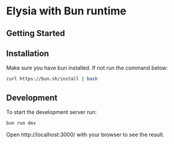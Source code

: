 # Elysia with Bun runtime

## Getting Started

## Installation

Make sure you have bun installed. If not run the command below:

```bash
curl https://bun.sh/install | bash
```

## Development

To start the development server run:

```bash
bun run dev
```

Open http://localhost:3000/ with your browser to see the result.
